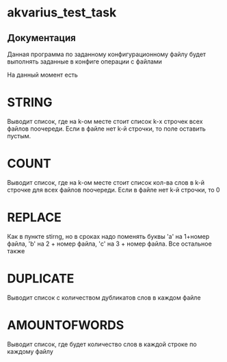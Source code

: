# akvarius_test_task
## Документация ##

Данная программа по заданному конфигурационному файлу будет выполнять заданные в конфиге операции с файлами

На данный момент есть

# STRING
Выводит список, где на k-ом месте стоит список k-х строчек всех файлов поочереди. Если в файле нет k-й строчки, то поле оставить пустым.

# COUNT
Выводит список, где на k-ом месте стоит список кол-ва слов в k-й строчке для всех файлов поочереди. Если в файле нет k-й строчки, то 0

# REPLACE
Как в пункте stirng, но в сроках надо поменять буквы 'a' на 1+номер файла, 'b' на 2 + номер файла, 'c' на 3 + номер файла. Все остальное также

# DUPLICATE
Выводит список с количеством дубликатов слов в каждом файле

# AMOUNTOFWORDS
Выводит список, где будет количество слов в каждой строке по каждому файлу

